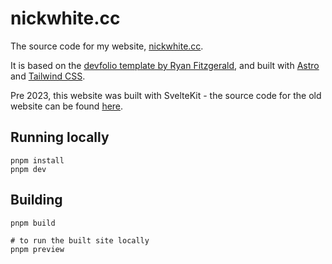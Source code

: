 # nickwhite.cc

The source code for my website, [nickwhite.cc](https://nickwhite.cc). 

It is based on the [devfolio template by Ryan Fitzgerald](https://github.com/RyanFitzgerald/devfolio), and built with [Astro](https://astro.build/) and [Tailwind CSS](https://tailwindcss.com/).

Pre 2023, this website was built with SvelteKit - the source code for the old website can be found [here](https://github.com/nawhi/nickwhite.cc-old).

## Running locally

```shell
pnpm install
pnpm dev
```

## Building

```shell
pnpm build

# to run the built site locally
pnpm preview
```
